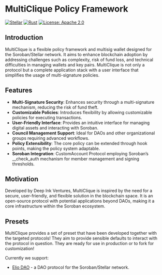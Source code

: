 # MultiClique Policy Framework

[![Stellar](https://img.shields.io/badge/Stellar-Compatible-brightgreen)](https://www.stellar.org/)
[![Rust](https://img.shields.io/badge/Rust-1.73.0-blue.svg)](https://www.rust-lang.org)
[![License: Apache 2.0](https://img.shields.io/badge/License-Apache%202.0-yellow.svg)](https://opensource.org/licenses/Apache-2.0)

## Introduction

MultiClique is a flexible policy framework and multisig wallet designed for the Soroban/Stellar network. It aims to enhance blockchain adoption by addressing challenges such as complexity, risk of fund loss, and technical difficulties in managing wallets and key pairs. MultiClique is not only a protocol but a complete application stack with a user interface that simplifies the usage of multi-signature policies.

## Features

- **Multi-Signature Security**: Enhances security through a multi-signature mechanism, reducing the risk of fund theft.
- **Customizable Policies**: Introduces flexibility by allowing customizable policies for executing transactions.
- **User-Friendly Interface**: Provides an intuitive interface for managing digital assets and interacting with Soroban.
- **Council Management Support**: Ideal for DAOs and other organizational groups requiring advanced workflows.
- **Policy Extensibility**: The core policy can be extended through hook points, making the policy system adaptable.
- **Soroban Integration**: CustomAccount Protocol employing Soroban’s __check_auth mechanism for member management and signing thresholds.

## Motivation

Developed by Deep Ink Ventures, MultiClique is inspired by the need for a secure, user-friendly, and flexible solution in the blockchain space. It is an open-source protocol with potential applications beyond DAOs, making it a core infrastructure within the Soroban ecosystem.

## Presets
MultiClique provides a set of preset that have been developed together with the targeted protocols! They aim to provide sensible defaults to interact with the protocol in question. They are ready for use in production or to fork for customization!

Currently we support:

- [Elio DAO](https://github.com/deep-ink-ventures/multiclique-protocol/tree/main/contracts/policies/elio-dao) - a DAO protocol for the Soroban/Stellar network.